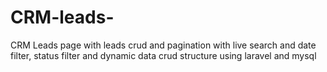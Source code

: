 # CRM-leads-
CRM Leads page with leads crud and pagination with live search and date filter, status filter and dynamic data crud structure using laravel and mysql 

